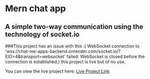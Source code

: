 # Mern chat app 
## A simple two-way communication using the technology of socket.io 

###This project has an issue with this :( WebSocket connection to 'wss://chat-me-apps-backend.onrender.com/socket.io/?EIO=4&transport=websocket' failed: WebSocket is closed before the connection is established.) this project is live but of no use.



You can view the live project here: [Live Project Link](https://chatmeapps.netlify.app/)

